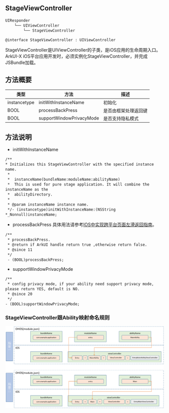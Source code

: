 ## StageViewController

```
UIResponder
    └── UIViewController
        └── StageViewController
```

```
@interface StageViewController : UIViewController
```

StageViewController是UIViewController的子类，是iOS应用的生命周期入口。ArkUI-X iOS平台应用开发时，必须实例化StageViewController，并完成JSBundle加载。

## 方法概要

| 类型         | 方法                 | 描述   |
| ------------ | -------------------- | ------ |
| instancetype | initWithInstanceName | 初始化 |
| BOOL | processBackPress | 是否由框架处理返回键 |
| BOOL | supportWindowPrivacyMode | 是否支持隐私模式 |

## 方法说明

- initWithInstanceName

```
/**
* Initializes this StageViewController with the specified instance name.
 *
 *  instanceName(bundleName:moduleName:abilityName)
 *  This is used for pure stage application. It will combine the instanceName as the
 *  abilityDirectory.
 *
 * @param instanceName instance name.
 */- (instancetype)initWithInstanceName:(NSString *_Nonnull)instanceName;
```

- processBackPress
具体用法请参考[IOS中实现跨平台页面左滑返回指南](../../quick-start/ios-slip-left-back.md)。

```
/**
 * processBackPress.
 * @return if ArkUI handle return true ,otherwise return false.
 * @since 11
 */
 - (BOOL)processBackPress;
```

- supportWindowPrivacyMode
```
/**
 * config privacy mode, if your ability need support privacy mode, please return YES, default is NO.
 * @since 20
 */
- (BOOL)supportWindowPrivacyMode;
```

### StageViewController跟Ability映射命名规则
![](../../../figures/StageIos.png)